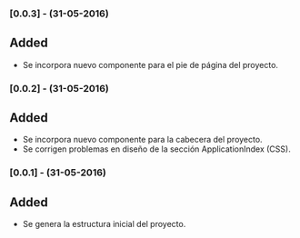 ### [0.0.3] - (31-05-2016)
## Added
- Se incorpora nuevo componente para el pie de página del proyecto.

### [0.0.2] - (31-05-2016)
## Added
- Se incorpora nuevo componente para la cabecera del proyecto.
- Se corrigen problemas en diseño de la sección ApplicationIndex (CSS).

### [0.0.1] - (31-05-2016)
## Added
- Se genera la estructura inicial del proyecto.
